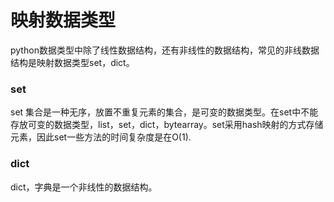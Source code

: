 # 映射数据类型
python数据类型中除了线性数据结构，还有非线性的数据结构，常见的非线数据结构是映射数据类型set，dict。
### set
set 集合是一种无序，放置不重复元素的集合，是可变的数据类型。在set中不能存放可变的数据类型，list，set，dict，bytearray。set采用hash映射的方式存储元素，因此set一些方法的时间复杂度是在O(1).

### dict
dict，字典是一个非线性的数据结构。
<!--stackedit_data:
eyJoaXN0b3J5IjpbNTg1MjI2ODgwLC0xMzExMjI3NzY1LDQxNj
kyMDA2NSwtNzc0ODY1NzczLC0xMDMzMTU3NjQ5LDE2MDEyMTg3
MjYsNDM1NDczNTE1XX0=
-->